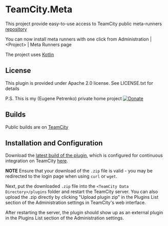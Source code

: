 TeamCity.Meta
=============

This project provide easy-to-use access to TeamCity 
public meta-runners [repository](https://github.com/JetBrains/meta-runner-power-pack)

You can now install meta runners with one click from 
Administration | \<Project\> | Meta Runners page

The project uses [Kotlin](http://www.kotlilang.org)

License
-------
This plugin is provided under Apache 2.0 license. See LICENSE.txt for details

P.S. This is my (Eugene Petrenko) private home project
[![Donate](https://www.paypalobjects.com/en_US/i/btn/btn_donate_LG.gif)](https://www.paypal.com/cgi-bin/webscr?cmd=_s-xclick&hosted_button_id=AJRXZ9X6ZKXPJ)


Builds
------
Public builds are on [TeamCity](https://teamcity.jetbrains.com/viewType.html?buildTypeId=TeamCityThirdPartyPlugins_TeamCityMeta)

Installation and Configuration
------------------------------
Download the [latest build of the plugin](http://teamcity.jetbrains.com/guestAuth/repository/download/TeamCityThirdPartyPlugins_TeamCityMeta/lastest.lastSuccessful/teamcity.meta.zip), which is configured for continuous integration on TeamCity [here](http://teamcity.jetbrains.com/viewType.html?buildTypeId=TeamCityThirdPartyPlugins_TeamCityMeta&tab=buildTypeStatusDiv).

**NOTE** Ensure that your download of the `.zip` file is valid - you may be redirected to the login page when using `curl` or `wget`.

Next, put the downloaded `.zip` file into the `<TeamCity Data Directory>/plugins` folder and restart the TeamCity server. You can also upload the .zip directly by clicking "Upload plugin zip" in the Plugins List section of the Administration settings in TeamCity's web interface.

After restarting the server, the plugin should show up as an external plugin in the Plugins List section of the Administration settings.




